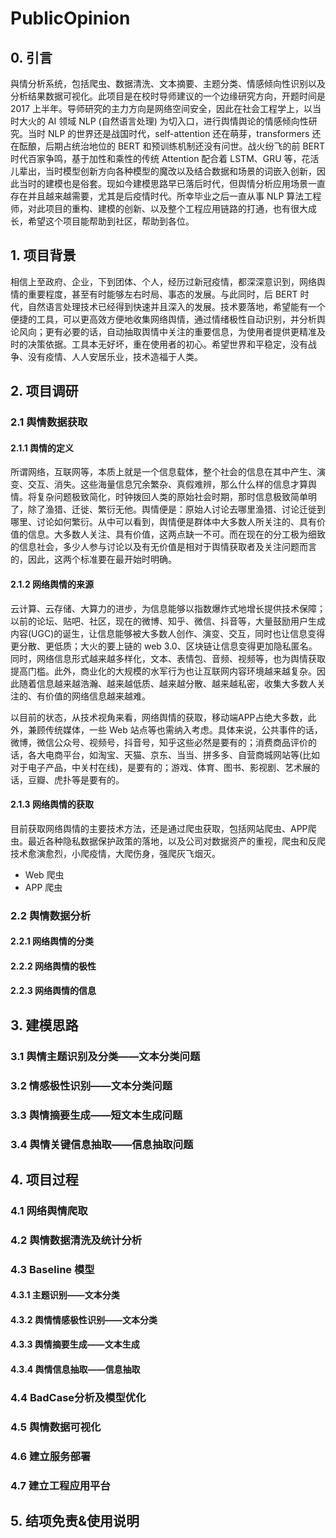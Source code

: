 # PublicOpinion
## 0. 引言

與情分析系统，包括爬虫、数据清洗、文本摘要、主题分类、情感倾向性识别以及分析结果数据可视化。此项目是在校时导师建议的一个边缘研究方向，开题时间是 2017 上半年。导师研究的主力方向是网络空间安全，因此在社会工程学上，以当时大火的 AI 领域 NLP (自然语言处理) 为切入口，进行舆情舆论的情感倾向性研究。当时 NLP 的世界还是战国时代，self-attention 还在萌芽，transformers 还在酝酿，后期占统治地位的 BERT 和预训练机制还没有问世。战火纷飞的前 BERT 时代百家争鸣，基于加性和乘性的传统 Attention 配合着 LSTM、GRU 等，花活儿辈出，当时模型创新方向各种模型的魔改以及结合数据和场景的词嵌入创新，因此当时的建模也是俗套。现如今建模思路早已落后时代，但舆情分析应用场景一直存在并且越来越需要，尤其是后疫情时代。所幸毕业之后一直从事 NLP 算法工程师，对此项目的重构、建模的创新、以及整个工程应用链路的打通，也有很大成长，希望这个项目能帮助到社区，帮助到各位。

## 1. 项目背景

相信上至政府、企业，下到团体、个人，经历过新冠疫情，都深深意识到，网络舆情的重要程度，甚至有时能够左右时局、事态的发展。与此同时，后 BERT 时代，自然语言处理技术已经得到快速并且深入的发展。技术要落地，希望能有一个便捷的工具，可以更高效方便地收集网络舆情，通过情绪极性自动识别，并分析舆论风向；更有必要的话，自动抽取舆情中关注的重要信息，为使用者提供更精准及时的决策依据。工具本无好坏，重在使用者的初心。希望世界和平稳定，没有战争、没有疫情、人人安居乐业，技术造福于人类。

## 2. 项目调研

### 2.1 舆情数据获取

#### 2.1.1 舆情的定义

所谓网络，互联网等，本质上就是一个信息载体，整个社会的信息在其中产生、演变、交互、消失。这些海量信息冗余繁杂、真假难辨，那么什么样的信息才算舆情。将复杂问题极致简化，时钟拨回人类的原始社会时期，那时信息极致简单明了，除了渔猎、迁徙、繁衍无他。舆情便是：原始人讨论去哪里渔猎、讨论迁徙到哪里、讨论如何繁衍。从中可以看到，舆情便是群体中大多数人所关注的、具有价值的信息。大多数人关注、具有价值，这两点缺一不可。而在现在的分工极为细致的信息社会，多少人参与讨论以及有无价值是相对于舆情获取者及关注问题而言的，因此，这两个标准要在最开始时明确。

#### 2.1.2 网络舆情的来源

云计算、云存储、大算力的进步，为信息能够以指数爆炸式地增长提供技术保障；以前的论坛、贴吧、社区，现在的微博、知乎、微信、抖音等，大量鼓励用户生成内容(UGC)的诞生，让信息能够被大多数人创作、演变、交互，同时也让信息变得更分散、更低质；大火的要上链的 web 3.0、区块链让信息变得更加隐私匿名。同时，网络信息形式越来越多样化，文本、表情包、音频、视频等，也为舆情获取提高门槛。此外，商业化的大规模的水军行为也让互联网内容环境越来越复杂。因此随着信息越来越浩瀚、越来越低质、越来越分散、越来越私密，收集大多数人关注的、有价值的网络信息越来越难。

以目前的状态，从技术视角来看，网络舆情的获取，移动端APP占绝大多数，此外，兼顾传统媒体，一些 Web 站点等也需纳入考虑。具体来说，公共事件的话，微博，微信公众号、视频号，抖音号，知乎这些必然是要有的；消费商品评价的话，各大电商平台，如淘宝、天猫、京东、当当、拼多多、自营商城网站等(比如对于电子产品，中关村在线)，是要有的；游戏、体育、图书、影视剧、艺术展的话，豆瓣、虎扑等是要有的。

#### 2.1.3 网络舆情的获取

目前获取网络舆情的主要技术方法，还是通过爬虫获取，包括网站爬虫、APP爬虫。最近各种隐私数据保护政策的落地，以及公司对数据资产的重视，爬虫和反爬技术愈演愈烈，小爬疫情，大爬伤身，强爬灰飞烟灭。

* Web 爬虫
* APP 爬虫

### 2.2 舆情数据分析

#### 2.2.1 网络舆情的分类

#### 2.2.2 网络舆情的极性

#### 2.2.3 网络舆情的信息

## 3. 建模思路

### 3.1 舆情主题识别及分类——文本分类问题

### 3.2 情感极性识别——文本分类问题

### 3.3 舆情摘要生成——短文本生成问题

### 3.4 舆情关键信息抽取——信息抽取问题

## 4. 项目过程

### 4.1 网络舆情爬取

### 4.2 舆情数据清洗及统计分析

### 4.3 Baseline 模型

#### 4.3.1 主题识别——文本分类

#### 4.3.2 舆情情感极性识别——文本分类

#### 4.3.3 舆情摘要生成——文本生成

#### 4.3.4 舆情信息抽取——信息抽取

### 4.4 BadCase分析及模型优化

### 4.5 舆情数据可视化

### 4.6 建立服务部署

### 4.7 建立工程应用平台

## 5. 结项免责&使用说明





